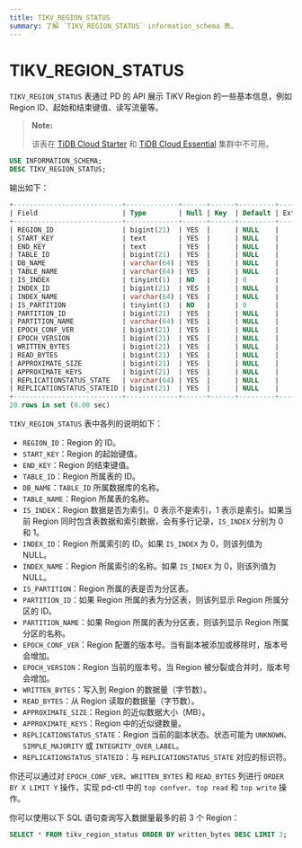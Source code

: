 ```yaml
---
title: TIKV_REGION_STATUS
summary: 了解 `TIKV_REGION_STATUS` information_schema 表。
---
```


# TIKV_REGION_STATUS

`TIKV_REGION_STATUS` 表通过 PD 的 API 展示 TiKV Region 的一些基本信息，例如 Region ID、起始和结束键值、读写流量等。

> **Note:**
>
> 该表在 [TiDB Cloud Starter](https://docs.pingcap.com/tidbcloud/select-cluster-tier#tidb-cloud-serverless) 和 [TiDB Cloud Essential](https://docs.pingcap.com/tidbcloud/select-cluster-tier#essential) 集群中不可用。

```sql
USE INFORMATION_SCHEMA;
DESC TIKV_REGION_STATUS;
```

输出如下：

```sql
+---------------------------+-------------+------+------+---------+-------+
| Field                     | Type        | Null | Key  | Default | Extra |
+---------------------------+-------------+------+------+---------+-------+
| REGION_ID                 | bigint(21)  | YES  |      | NULL    |       |
| START_KEY                 | text        | YES  |      | NULL    |       |
| END_KEY                   | text        | YES  |      | NULL    |       |
| TABLE_ID                  | bigint(21)  | YES  |      | NULL    |       |
| DB_NAME                   | varchar(64) | YES  |      | NULL    |       |
| TABLE_NAME                | varchar(64) | YES  |      | NULL    |       |
| IS_INDEX                  | tinyint(1)  | NO   |      | 0       |       |
| INDEX_ID                  | bigint(21)  | YES  |      | NULL    |       |
| INDEX_NAME                | varchar(64) | YES  |      | NULL    |       |
| IS_PARTITION              | tinyint(1)  | NO   |      | 0       |       |
| PARTITION_ID              | bigint(21)  | YES  |      | NULL    |       |
| PARTITION_NAME            | varchar(64) | YES  |      | NULL    |       |
| EPOCH_CONF_VER            | bigint(21)  | YES  |      | NULL    |       |
| EPOCH_VERSION             | bigint(21)  | YES  |      | NULL    |       |
| WRITTEN_BYTES             | bigint(21)  | YES  |      | NULL    |       |
| READ_BYTES                | bigint(21)  | YES  |      | NULL    |       |
| APPROXIMATE_SIZE          | bigint(21)  | YES  |      | NULL    |       |
| APPROXIMATE_KEYS          | bigint(21)  | YES  |      | NULL    |       |
| REPLICATIONSTATUS_STATE   | varchar(64) | YES  |      | NULL    |       |
| REPLICATIONSTATUS_STATEID | bigint(21)  | YES  |      | NULL    |       |
+---------------------------+-------------+------+------+---------+-------+
20 rows in set (0.00 sec)
```

`TIKV_REGION_STATUS` 表中各列的说明如下：

* `REGION_ID`：Region 的 ID。
* `START_KEY`：Region 的起始键值。
* `END_KEY`：Region 的结束键值。
* `TABLE_ID`：Region 所属表的 ID。
* `DB_NAME`：`TABLE_ID` 所属数据库的名称。
* `TABLE_NAME`：Region 所属表的名称。
* `IS_INDEX`：Region 数据是否为索引。0 表示不是索引，1 表示是索引。如果当前 Region 同时包含表数据和索引数据，会有多行记录，`IS_INDEX` 分别为 0 和 1。
* `INDEX_ID`：Region 所属索引的 ID。如果 `IS_INDEX` 为 0，则该列值为 NULL。
* `INDEX_NAME`：Region 所属索引的名称。如果 `IS_INDEX` 为 0，则该列值为 NULL。
* `IS_PARTITION`：Region 所属的表是否为分区表。
* `PARTITION_ID`：如果 Region 所属的表为分区表，则该列显示 Region 所属分区的 ID。
* `PARTITION_NAME`：如果 Region 所属的表为分区表，则该列显示 Region 所属分区的名称。
* `EPOCH_CONF_VER`：Region 配置的版本号。当有副本被添加或移除时，版本号会增加。
* `EPOCH_VERSION`：Region 当前的版本号。当 Region 被分裂或合并时，版本号会增加。
* `WRITTEN_BYTES`：写入到 Region 的数据量（字节数）。
* `READ_BYTES`：从 Region 读取的数据量（字节数）。
* `APPROXIMATE_SIZE`：Region 的近似数据大小（MB）。
* `APPROXIMATE_KEYS`：Region 中的近似键数量。
* `REPLICATIONSTATUS_STATE`：Region 当前的副本状态。状态可能为 `UNKNOWN`、`SIMPLE_MAJORITY` 或 `INTEGRITY_OVER_LABEL`。
* `REPLICATIONSTATUS_STATEID`：与 `REPLICATIONSTATUS_STATE` 对应的标识符。

你还可以通过对 `EPOCH_CONF_VER`、`WRITTEN_BYTES` 和 `READ_BYTES` 列进行 `ORDER BY X LIMIT Y` 操作，实现 pd-ctl 中的 `top confver`、`top read` 和 `top write` 操作。

你可以使用以下 SQL 语句查询写入数据量最多的前 3 个 Region：

```sql
SELECT * FROM tikv_region_status ORDER BY written_bytes DESC LIMIT 3;
```